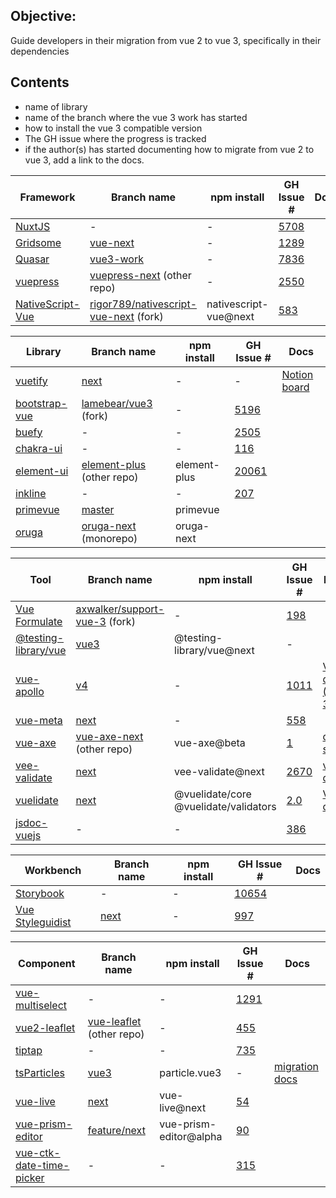 ## Objective:

Guide developers in their migration from vue 2 to vue 3, specifically in their dependencies

## Contents

- name of library
- name of the branch where the vue 3 work has started
- how to install the vue 3 compatible version
- The GH issue where the progress is tracked
- if the author(s) has started documenting how to migrate from vue 2 to vue 3, add a link to the docs.

| Framework                                         | Branch name                                                                                | npm install           | GH Issue #                                                             | Docs |
| ------------------------------------------------- | ------------------------------------------------------------------------------------------ | --------------------- | ---------------------------------------------------------------------- | ---- |
| [NuxtJS](https://nuxtjs.org/)                     | -                                                                                          | -                     | [5708](https://github.com/nuxt/nuxt.js/issues/5708)                    |      |
| [Gridsome](https://gridsome.org/)                 | [vue-next](https://github.com/gridsome/gridsome/tree/vue-next)                             | -                     | [1289](https://github.com/gridsome/gridsome/issues/1289)               |      |
| [Quasar](https://quasar.dev/)                     | [vue3-work](https://github.com/quasarframework/quasar/tree/vue3-work)                      | -                     | [7836](https://github.com/quasarframework/quasar/issues/7836)          |      |
| [vuepress](https://vuepress.vuejs.org/)           | [vuepress-next](https://github.com/vuepress/vuepress-next) (other repo)                    | -                     | [2550](https://github.com/vuejs/vuepress/issues/2550)                  |      |
| [NativeScript-Vue](https://nativescript-vue.org/) | [rigor789/nativescript-vue-next](https://github.com/rigor789/nativescript-vue-next) (fork) | nativescript-vue@next | [583](https://github.com/nativescript-vue/nativescript-vue/issues/583) |      |

| Library                                          | Branch name                                                                                 | npm install  | GH Issue #                                                         | Docs                                                                                |
| ------------------------------------------------ | ------------------------------------------------------------------------------------------- | ------------ | ------------------------------------------------------------------ | ----------------------------------------------------------------------------------- |
| [vuetify](https://vuetifyjs.com/)                | [next](https://github.com/vuetifyjs/vuetify/tree/next)                                      | -            | -                                                                  | [Notion board](https://www.notion.so/Vuetify-Next-edf8fdb074eb4643a7196aaf8e5d5cad) |
| [bootstrap-vue](https://bootstrap-vue.org/)      | [lamebear/vue3](https://github.com/lamebear/bootstrap-vue/tree/vue3/) (fork)                | -            | [5196](https://github.com/bootstrap-vue/bootstrap-vue/issues/5196) |                                                                                     |
| [buefy](https://buefy.org/)                      | -                                                                                           | -            | [2505](https://github.com/buefy/buefy/issues/2505)                 |                                                                                     |
| [chakra-ui](https://vue.chakra-ui.com/)          | -                                                                                           | -            | [116](https://github.com/chakra-ui/chakra-ui-vue/issues/116)       |                                                                                     |
| [element-ui](https://element.eleme.io/)          | [element-plus](https://github.com/element-plus/element-plus/) (other repo)                  | element-plus | [20061](https://github.com/ElemeFE/element/issues/20061)           |                                                                                     |
| [inkline](https://inkline.io/)                   | -                                                                                           | -            | [207](https://github.com/inkline/inkline/issues/207)               |                                                                                     |
| [primevue](https://www.primefaces.org/primevue/) | [master](https://github.com/primefaces/primevue)                                            | primevue     |                                                                    |                                                                                     |
| [oruga](https://oruga.io/)                       | [oruga-next](https://github.com/oruga-ui/oruga/tree/develop/packages/oruga-next) (monorepo) | oruga-next   |                                                                    |                                                                                     |

| Tool                                                    | Branch name                                                                                   | npm install                           | GH Issue #                                                                              | Docs                                            |
| ------------------------------------------------------- | --------------------------------------------------------------------------------------------- | ------------------------------------- | --------------------------------------------------------------------------------------- | ----------------------------------------------- |
| [Vue Formulate](https://vueformulate.com/)              | [axwalker/support-vue-3](https://github.com/axwalker/vue-formulate/tree/support-vue-3) (fork) | -                                     | [198](https://github.com/wearebraid/vue-formulate/issues/198)                           |                                                 |
| [@testing-library/vue](https://testing-library.com/vue) | [vue3](https://github.com/testing-library/vue-testing-library/tree/vue3)                      | @testing-library/vue@next             | -                                                                                       |                                                 |
| [vue-apollo](https://apollo.vuejs.org)                  | [v4](https://github.com/vuejs/vue-apollo/tree/v4)                                             | -                                     | [1011](https://github.com/vuejs/vue-apollo/issues/1011)                                 | [V4 docs (Vue 3)](https://v4.apollo.vuejs.org/) |
| [vue-meta](https://vue-meta.nuxtjs.org/)                | [next](https://github.com/nuxt/vue-meta/tree/next)                                            | -                                     | [558](https://github.com/nuxt/vue-meta/issues/558)                                      |                                                 |
| [vue-axe](axe.vue-a11y.com/)                            | [vue-axe-next](https://github.com/vue-a11y/vue-axe-next) (other repo)                         | vue-axe@beta                          | [1](https://github.com/vue-a11y/vue-axe-next/issues/1)                                  | [demo site](https://vue-axe-next.surge.sh/)     |
| [vee-validate](https://vee-validate.logaretm.com/)      | [next](https://github.com/logaretm/vee-validate/tree/next)                                    | vee-validate@next                     | [2670](https://github.com/logaretm/vee-validate/issues/2670)                            | [v4 docs](https://vee-validate.logaretm.com/v4) |
| [vuelidate](https://vuelidate.js.org/)                  | [next](https://github.com/vuelidate/vuelidate/tree/next)                                      | @vuelidate/core @vuelidate/validators | [2.0](https://github.com/vuelidate/vuelidate/issues?q=is%3Aissue+is%3Aopen+label%3A2.0) | [V2 docs](https://vuelidate-next.netlify.app/)  |
| [jsdoc-vuejs](https://github.com/Kocal/jsdoc-vuejs)     | -                                                                                             | -                                     | [386](https://github.com/Kocal/jsdoc-vuejs/issues/386)                                  |                                                 |

| Workbench                                               | Branch name                                                            | npm install | GH Issue #                                                             | Docs |
| ------------------------------------------------------- | ---------------------------------------------------------------------- | ----------- | ---------------------------------------------------------------------- | ---- |
| [Storybook](https://storybook.js.org/)                  | -                                                                      | -           | [10654](https://github.com/storybookjs/storybook/issues/10654)         |      |
| [Vue Styleguidist](https://vue-styleguidist.github.io/) | [next](https://github.com/vue-styleguidist/vue-styleguidist/tree/next) | -           | [997](https://github.com/vue-styleguidist/vue-styleguidist/issues/997) |      |

| Component                                                     | Branch name                                                                    | npm install            | GH Issue #                                                                | Docs                                                                                                                               |
| ------------------------------------------------------------- | ------------------------------------------------------------------------------ | ---------------------- | ------------------------------------------------------------------------- | ---------------------------------------------------------------------------------------------------------------------------------- |
| [vue-multiselect](https://vue-multiselect.js.org/)            | -                                                                              | -                      | [1291](https://github.com/shentao/vue-multiselect/issues/1291)            |                                                                                                                                    |
| [vue2-leaflet](https://vue2-leaflet.netlify.app/)             | [vue-leaflet](https://github.com/vue-leaflet/vue-leaflet) (other repo)         | -                      | [455](https://github.com/vue-leaflet/Vue2Leaflet/issues/455)              |                                                                                                                                    |
| [tiptap](https://tiptap.dev/)                                 | -                                                                              | -                      | [735](https://github.com/ueberdosis/tiptap/issues/735)                    |                                                                                                                                    |
| [tsParticles](https://particles.matteobruni.it/)              | [vue3](https://github.com/matteobruni/tsparticles/tree/master/components/vue3) | particle.vue3          | -                                                                         | [migration docs](https://github.com/matteobruni/tsparticles/blob/master/components/vue3/README.md#migrating-from-vue-2x-to-vue-3x) |
| [vue-live](http://vue-live.surge.sh/)                         | [next](https://github.com/vue-styleguidist/vue-live/tree/next)                 | vue-live@next          | [54](https://github.com/vue-styleguidist/vue-live/issues/54)              |                                                                                                                                    |
| [vue-prism-editor](https://prism-editor.netlify.app/)         | [feature/next](https://github.com/koca/vue-prism-editor/tree/feature/next)     | vue-prism-editor@alpha | [90](https://github.com/koca/vue-prism-editor/issues/90)                  |                                                                                                                                    |
| [vue-ctk-date-time-picker](https://prism-editor.netlify.app/) | -                                                                              | -                      | [315](https://github.com/chronotruck/vue-ctk-date-time-picker/issues/315) |                                                                                                                                    |
